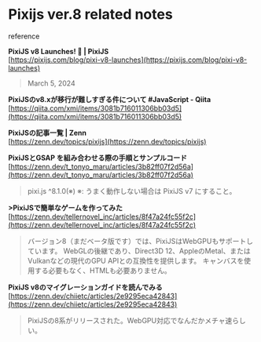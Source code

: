 # Pixijs ver.8 related notes

reference  

**PixiJS v8 Launches! 🎉 | PixiJS**  
[https://pixijs.com/blog/pixi-v8-launches](https://pixijs.com/blog/pixi-v8-launches)  
>March 5, 2024  

**PixiJSのv8.xが移行が難しすぎる件について #JavaScript - Qiita**  
[https://qiita.com/xmi/items/3081b716011306bb03d5](https://qiita.com/xmi/items/3081b716011306bb03d5)  

**PixiJSの記事一覧 | Zenn**  
[https://zenn.dev/topics/pixijs](https://zenn.dev/topics/pixijs)  

**PixiJSとGSAP を組み合わせる際の手順とサンプルコード**  
[https://zenn.dev/t_tonyo_maru/articles/3b82ff07f2d56a](https://zenn.dev/t_tonyo_maru/articles/3b82ff07f2d56a)  
>  pixi.js	^8.1.0(※)
> ※: うまく動作しない場合は PixiJS v7 にすること。  

**>PixiJSで簡単なゲームを作ってみた**  
[https://zenn.dev/tellernovel_inc/articles/8f47a24fc55f2c](https://zenn.dev/tellernovel_inc/articles/8f47a24fc55f2c)  
>  バージョン8（まだベータ版です）では、PixiJSはWebGPUもサポートしています。
> WebGLの後継であり、Direct3D 12、AppleのMetal、またはVulkanなどの現代のGPU APIとの互換性を提供します。
> キャンバスを使用する必要もなく、HTMLも必要ありません。

**PixiJS v8のマイグレーションガイドを読んでみる**  
[https://zenn.dev/chiietc/articles/2e9295eca42843](https://zenn.dev/chiietc/articles/2e9295eca42843)  
>  PixiJSの8系がリリースされた。WebGPU対応でなんだかメチャ速らしい。  

